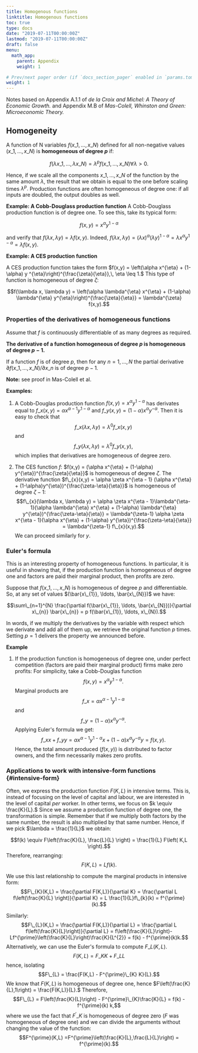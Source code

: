 ```yaml
---
title: Homogenous functions
linktitle: Homogenous functions
toc: true
type: docs
date: "2019-07-11T00:00:00Z"
lastmod: "2019-07-11T00:00:00Z"
draft: false
menu:
  math_app:
    parent: Appendix
    weight: 1

# Prev/next pager order (if `docs_section_pager` enabled in `params.toml`)
weight: 1 
---
```


Notes based on Appendix A.1.1 of _de la Croix and Michel: A Theory of Economic Growth._ and Appendix M.B of _Mas-Colell, Whinston and Green: Microeconomic Theory._

## Homogeneity

A function of N variables $f(x\_{1}, \ldots, x\_{N})$ defined for all non-negative values $(x\_{1}, \ldots, x\_{N})$ is **homogeneous of degree $p$** if:

$$f(\lambda x\_{1}, \ldots, \lambda x\_{N}) = \lambda^{p} f(x\_{1}, \ldots, x\_{N}) \forall \lambda > 0.$$

Hence, if we scale all the components $x\_{1}, \ldots, x\_{N}$ of the function by the same amount $\lambda$, the result that we obtain is equal to the one before scaling times $\lambda^{p}.$
Production functions are often homogeneous of degree one: if all inputs are doubled, the output doubles as well.

**Example: A Cobb-Douglass production function**
A Cobb-Douglass production function is of degree one.
To see this, take its typical form:

$$f(x,y) = x^\alpha y^{1-\alpha}$$

and verify that $f(\lambda x, \lambda y) = \lambda f(x,y).$
Indeed, $f(\lambda x, \lambda y) = (\lambda x)^{\alpha} (\lambda y)^{1-\alpha} = \lambda x^{\alpha} y^{1-\alpha} = \lambda f(x,y).$

**Example: A CES production function**

A CES production function takes the form $f(x,y) = \left(\alpha x^{\eta} + (1-\alpha) y ^{\eta}\right)^{\frac{\zeta}{\eta}},\, \eta \leq 1.$
This type of function is homogeneous of degree $\zeta:$

$$f(\lambda x, \lambda y) = \left(\alpha \lambda^{\eta} x^{\eta} + (1-\alpha) \lambda^{\eta} y^{\eta}\right)^{\frac{\zeta}{\eta}} = \lambda^{\zeta} f(x,y).$$

### Properties of the derivatives of homogeneous functions

Assume that $f$ is continuously differentiable of as many degrees as required.

**The derivative of a function homogeneous of degree $p$ is homogeneous of degree $p-1$.**

If a function $f$ is of degree $p$, then for any $n = 1, \ldots, N$ the partial derivative $\partial f(x\_{1}, \ldots, x\_{N})/\partial x\_{n}$ is of degree $p-1.$

**Note:** see proof in Mas-Colell et al.

**Examples:**

1.  A Cobb-Douglas production function $f(x,y) = x^{\alpha} y^{1-\alpha}$ has derivates equal to $f\_{x}(x,y) =  \alpha x^{\alpha-1} y^{1-\alpha}$ and $f\_{y}(x,y) = (1-\alpha) x^{\alpha} y^{-\alpha}.$ 
Then it is easy to check that 
$$f\_{x}(\lambda x, \lambda y) = \lambda^{0} f\_{x}(x,y)$$ 
and 
$$f\_{y}(\lambda x, \lambda y) = \lambda^{0} f\_{y}(x,y),$$
which implies that derivatives are homogeneous of degree zero.

2. The CES function $f$: $f(x,y) = (\alpha x^{\eta} + (1-\alpha) y^{\eta})^{\frac{\zeta}{\eta}}$ is homogeneous of degree $\zeta$. 
The derivative function $f\_{x}(x,y) = \alpha \zeta x^{\eta - 1} (\alpha x^{\eta} + (1-\alpha)y^{\eta})^{\frac{\zeta-\eta}{\eta}}$ is homogeneous of degree $\zeta-1$: 
$$f\_{x}(\lambda x, \lambda y) = \alpha \zeta x^{\eta - 1}\lambda^{\eta-1}(\alpha \lambda^{\eta} x^{\eta} + (1-\alpha) \lambda^{\eta} y^{\eta})^{\frac{\zeta-\eta}{\eta}} = \lambda^{\zeta-1} \alpha \zeta x^{\eta - 1}(\alpha x^{\eta} + (1-\alpha) y^{\eta})^{\frac{\zeta-\eta}{\eta}} = \lambda^{\zeta-1} f\_{x}(x,y).$$
We can proceed similarly for $y$.

### Euler's formula

This is an interesting property of homogeneous functions.
In particular, it is useful in showing that, if the production function is homogeneous of degree one and factors are paid their marginal product, then profits are zero.

Suppose that $f(x\_{1}, \ldots, x\_{N})$ is homogeneous of degree $p$ and differentiable.
So, at any set of values $(\bar{x\_{1}}, \ldots, \bar{x\_{N}})$ we have:

$$\sum\_{n=1}^{N} \frac{\partial f(\bar{x\_{1}}, \ldots, \bar{x\_{N}})}{\partial x\_{n}} \bar{x\_{n}} = p f(\bar{x\_{1}}, \ldots, x\_{N}).$$

In words, if we multiply the derivatives by the variable with respect which we derivate and add all of them up, we retrieve the original function $p$ times.
Setting $p=1$ delivers the property we announced before.

**Example**

1. If the production function is homogeneous of degree one, under perfect competition (factors are paid their marginal product) firms make zero profits:
For simplicity, take a Cobb-Douglas function
$$f(x,y)=x^{\alpha} y^{1-\alpha}.$$ 
Marginal products are 
$$f\_{x} = \alpha x^{\alpha -1}y^{1-\alpha}$$ 
and 
$$f\_{y} = (1-\alpha) x^{\alpha} y^{-\alpha}.$$
Applying Euler's formula we get:
$$f\_{x} x + f\_{y} y = \alpha x^{\alpha - 1} y^{1-\alpha} x + (1-\alpha) x^{\alpha} y^{-\alpha} y = f(x,y).$$
Hence, the total amount produced ($f(x,y)$) is distributed to factor owners, and the firm necessarily makes zero profits.

### Applications to work with intensive-form functions {#intensive-form}


Often, we express the production function $F(K,L)$ in intensive terms.
This is, instead of focusing on the level of capital and labour, we are interested in the level of capital _per_ worker.
In other terms, we focus on $k \equiv \frac{K}{L}.$
Since we assume a production function of degree one, the transformation is simple.
Remember that if we multiply both factors by the same number, the result is also multiplied by that same number.
Hence, if we pick $\lambda = \frac{1}{L}$ we obtain:

$$f(k) \equiv F\left(\frac{K}{L}, \frac{L}{L} \right) = \frac{1}{L} F\left( K,L \right).$$
Therefore, rearranging:
$$F(K,L) = Lf(k).$$

We use this last relationship to compute the marginal products in intensive form:
$$F\_{K}(K,L) = \frac{\partial F(K,L)}{\partial K} = \frac{\partial L f\left(\frac{K}{L} \right)}{\partial K} = L \frac{1}{L}f\_{k}(k) = f^{\prime}(k).$$

Similarly:
$$F\_{L}(K,L) = \frac{\partial F(K,L)}{\partial L} = \frac{\partial L f\left(\frac{K}{L}\right)}{\partial L} = f\left(\frac{K}{L}\right)-Lf^{\prime}\left(\frac{K}{L}\right)\frac{K}{L^{2}} = f(k) - f^{\prime}(k)k.$$
Alternatively, we can use the Euler's formula to compute $F\_{L}(K,L)$.
$$F(K,L) = F\_{K} K + F\_{L} L$$
 hence, isolating 
$$F\_{L} = \frac{F(K,L) - F^{\prime}\_{K} K}{L}.$$
We know that $F(K,L)$ is homogeneous of degree one, hence $F\left(\frac{K}{L},1\right) = \frac{F(K,L)}{L}.$
Therefore,
$$F\_{L} = F\left(\frac{K}{L}\right) - F^{\prime}\_{K}\frac{K}{L} = f(k) - f^{\prime}(k) k,$$
where we use the fact that $F^{\prime}\_{K}$ is homogeneous of degree zero ($F$ was homogeneous of degree one) and we can divide the arguments without changing the value of the function:
$$F^{\prime}(K,L) =F^{\prime}\left(\frac{K}{L},\frac{L}{L}\right) = f^{\prime}(k).$$

